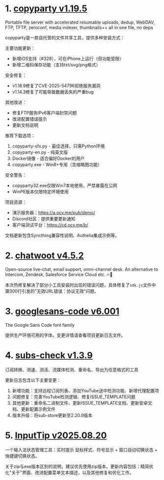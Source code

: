 
# 1. [copyparty v1.19.5](https://github.com/9001/copyparty/releases/tag/v1.19.5)  
Portable file server with accelerated resumable uploads, dedup, WebDAV, FTP, TFTP, zeroconf, media indexer, thumbnails++ all in one file, no deps

copyparty是一款自托管的文件共享工具，提供多种安装方式：

主要功能更新：
- 新增iOS支持（#328），可在iPhone上运行（但功能受限）
- 新增二维码保存功能（支持txt/svg/png格式）

安全修复：
- v1.18.9修复了CVE-2025-54796拒绝服务漏洞
- v1.14.3修复了可能导致数据丢失的严重bug

其他改进：
- 修复FTP服务IPv6客户端封禁问题
- 改进配置错误提示
- 更新文档说明

推荐下载选项：
1. copyparty-sfx.py - 最佳选择，只需Python环境
2. copyparty-en.py - 纯英文版
3. Docker镜像 - 适合偏好Docker的用户
4. copyparty.exe - Win8+专用（含缩略图功能）

安全警告：
- copyparty32.exe仅限Win7本地使用，严禁暴露在公网
- WinPE版本仅限特定环境使用

项目资源：
- 演示服务器：https://a.ocv.me/pub/demo/
- Discord社区：提供重要更新通知
- 客户端测试平台：https://cd.ocv.me/b/

文档更新包含Syncthing兼容性说明、Authelia集成示例等。

# 2. [chatwoot v4.5.2](https://github.com/chatwoot/chatwoot/releases/tag/v4.5.2)  
Open-source live-chat, email support, omni-channel desk. An alternative to Intercom, Zendesk, Salesforce Service Cloud etc. 🔥💬

本次热修复解决了部分小工具安装时出现的错误问题，具体修复了`sdk.js`文件中第300行引发的"无效URL错误：协议无效"问题。

# 3. [googlesans-code v6.001](https://github.com/googlefonts/googlesans-code/releases/tag/v6.001)  
The Google Sans Code font family

提供生产环境可用的字体。变更详情请查看项目更新日志文件。

# 4. [subs-check v1.3.9](https://github.com/beck-8/subs-check/releases/tag/v1.3.9)  
订阅转换、测速、测活、流媒体检测、重命名、导出为任意格式的工具

更新日志包含以下主要变更：
1. 新增功能：支持远程订阅列表、添加YouTube送中检测功能、新增代理配置项
2. 问题修复：完善YouTube检测逻辑、修复ISSUE_TEMPLATE问题
3. 其他更新：重命名二进制文件、更新ISSUE_TEMPLATE文档、更新安卓文档、更新配置示例文件
4. 版本升级：将sub-store更新至2.20.9版本

# 5. [InputTip v2025.08.20](https://github.com/abgox/InputTip/releases/tag/v2025.08.20)  
一个输入法状态管理工具：实时提示 鼠标样式、符号显示 + 窗口自动切换状态 + 快捷键切换状态。

关于zip与exe版本区别的说明，建议优先使用zip版本。更新内容包括：精简优化"关于"界面、改进配置菜单文本描述，以及其他修复和优化工作。

